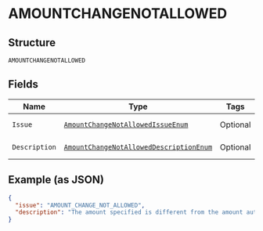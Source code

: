 
# AMOUNTCHANGENOTALLOWED

## Structure

`AMOUNTCHANGENOTALLOWED`

## Fields

| Name | Type | Tags | Description | Getter | Setter |
|  --- | --- | --- | --- | --- | --- |
| `Issue` | [`AmountChangeNotAllowedIssueEnum`](../../doc/models/amount-change-not-allowed-issue-enum.md) | Optional | - | AmountChangeNotAllowedIssueEnum getIssue() | setIssue(AmountChangeNotAllowedIssueEnum issue) |
| `Description` | [`AmountChangeNotAllowedDescriptionEnum`](../../doc/models/amount-change-not-allowed-description-enum.md) | Optional | - | AmountChangeNotAllowedDescriptionEnum getDescription() | setDescription(AmountChangeNotAllowedDescriptionEnum description) |

## Example (as JSON)

```json
{
  "issue": "AMOUNT_CHANGE_NOT_ALLOWED",
  "description": "The amount specified is different from the amount authorized by payer."
}
```


